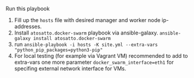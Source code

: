 Run this playbook
1. Fill up the `hosts` file with desired manager and worker node ip-addresses.
2. Install `atosatto.docker-swarm` playbook via ansible-galaxy. `ansible-galaxy install atosatto.docker-swarm`
3. run `ansible-playbook -i hosts -K site.yml --extra-vars "python_pip_packages=python3-pip"`
4. For local testing (for example via Vagrant VM) recommended to add to extra-vars one more parameter `docker_swarm_interface=eth1` for specifing external network interface for VMs.
 